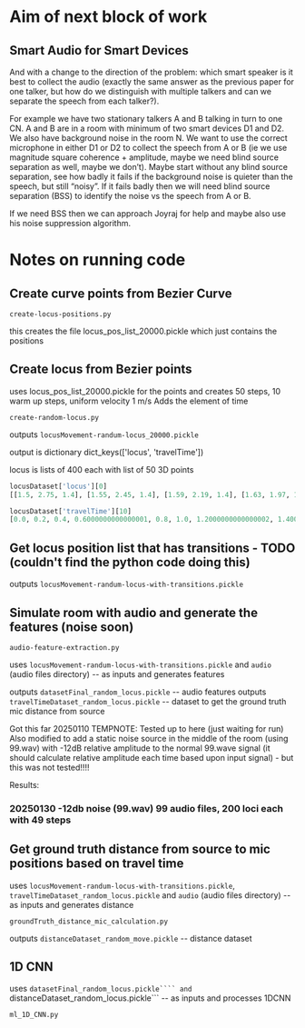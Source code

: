 # Aim of next block of work

## Smart Audio for Smart Devices
 
And with a change to the direction of the problem: which smart speaker
is it best to collect the audio (exactly the same answer as the
previous paper for one talker, but how do we distinguish with multiple
talkers and can we separate the speech from each talker?).
 
For example we have two stationary talkers A and B talking in turn to
one CN. A and B are in a room with minimum of two smart devices D1 and
D2. We also have background noise in the room N. We want to use the
correct microphone in either D1 or D2 to collect the speech from A or
B (ie we use magnitude square coherence + amplitude, maybe we need
blind source separation as well, maybe we don’t). Maybe start without
any blind source separation, see how badly it fails if the background
noise is quieter than the speech, but still “noisy”. If it fails badly
then we will need blind source separation (BSS) to identify the noise
vs the speech from A or B.
 
If we need BSS then we can approach Joyraj for help and maybe also use
his noise suppression algorithm.
 
# Notes on running code

## Create curve points from Bezier Curve


```create-locus-positions.py```

this creates the file locus_pos_list_20000.pickle which just contains the positions

## Create locus from Bezier points

uses locus_pos_list_20000.pickle for the points and creates 50 steps, 10 warm up steps, uniform velocity 1 m/s
Adds the element of time

```create-random-locus.py```

outputs ```locusMovement-randum-locus_20000.pickle```

output is dictionary dict_keys(['locus', 'travelTime'])

locus is lists of 400 each with list of 50 3D points

``` python
locusDataset['locus'][0]
[[1.5, 2.75, 1.4], [1.55, 2.45, 1.4], [1.59, 2.19, 1.4], [1.63, 1.97, 1.4], [1.66, 1.79, 1.4], [1.69, 1.63, 1.4], [1.71, 1.51, 1.4], [1.73, 1.43, 1.4], [1.75, 1.37, 1.4], [1.76, 1.33, 1.4], [1.77, 1.33, 1.4], [1.77, 1.34, 1.4], [1.77, 1.38, 1.4], [1.77, 1.44, 1.4], [1.77, 1.51, 1.4], [1.76, 1.61, 1.4], [1.75, 1.71, 1.4], [1.74, 1.83, 1.4], [1.73, 1.96, 1.4], [1.72, 2.1, 1.4], [1.7, 2.25, 1.4], [1.69, 2.4, 1.4], [1.67, 2.56, 1.4], [1.65, 2.72, 1.4], [1.63, 2.87, 1.4], [1.62, 3.03, 1.4], [1.6, 3.19, 1.4], [1.58, 3.33, 1.4], [1.56, 3.48, 1.4], [1.55, 3.61, 1.4], [1.53, 3.73, 1.4], [1.52, 3.85, 1.4], [1.51, 3.94, 1.4], [1.5, 4.03, 1.4], [1.49, 4.09, 1.4], [1.48, 4.13, 1.4], [1.48, 4.16, 1.4], [1.48, 4.16, 1.4], [1.48, 4.14, 1.4], [1.48, 4.09, 1.4], [1.49, 4.01, 1.4], [1.5, 3.9, 1.4], [1.52, 3.76, 1.4], [1.54, 3.59, 1.4], [1.56, 3.38, 1.4], [1.59, 3.14, 1.4], [1.62, 2.85, 1.4], [1.66, 2.53, 1.4], [1.7, 2.16, 1.4], [1.75, 1.75, 1.4]]
```

``` python
locusDataset['travelTime'][10]
[0.0, 0.2, 0.4, 0.6000000000000001, 0.8, 1.0, 1.2000000000000002, 1.4000000000000001, 1.6, 1.8, 2.0, 2.2, 2.4000000000000004, 2.6, 2.8000000000000003, 3.0, 3.2, 3.4000000000000004, 3.6, 3.8000000000000003, 4.0, 4.2, 4.4, 4.6000000000000005, 4.800000000000001, 5.0, 5.2, 5.4, 5.6000000000000005, 5.800000000000001, 6.0, 6.2, 6.4, 6.6000000000000005, 6.800000000000001, 7.0, 7.2, 7.4, 7.6000000000000005, 7.800000000000001, 8.0, 8.200000000000001, 8.4, 8.6, 8.8, 9.0, 9.200000000000001, 9.4, 9.600000000000001, 9.8]
```

## Get locus position list that has transitions - TODO (couldn't find the python code doing this)

outputs ```locusMovement-randum-locus-with-transitions.pickle```

## Simulate room with audio and generate the features (noise soon)

```audio-feature-extraction.py```

uses ```locusMovement-randum-locus-with-transitions.pickle``` and ```audio``` (audio files directory) -- as inputs and generates features

outputs ```datasetFinal_random_locus.pickle```   -- audio features
outputs ```travelTimeDataset_random_locus.pickle```  -- dataset to get the ground truth mic distance from source

Got this far 20250110
TEMPNOTE: Tested up to here (just waiting for run)
Also modified to add a static noise source in the middle of the room (using 99.wav) with -12dB relative amplitude to the normal 99.wave signal (it should calculate relative amplitude each time based upon input signal) - but this was not tested!!!!

Results:
### 20250130 -12db noise (99.wav) 99 audio files, 200 loci each with 49 steps


## Get ground truth distance from source to mic positions based on travel time

uses ```locusMovement-randum-locus-with-transitions.pickle```, ```travelTimeDataset_random_locus.pickle``` and ```audio``` (audio files directory) -- as inputs and generates distance

```groundTruth_distance_mic_calculation.py```

outputs ```distanceDataset_random_move.pickle```   -- distance dataset

## 1D CNN

uses ```datasetFinal_random_locus.pickle```` and ```distanceDataset_random_locus.pickle``` -- as inputs and processes 1DCNN

```ml_1D_CNN.py```



